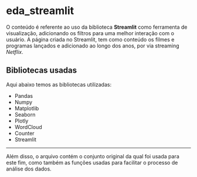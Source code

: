 # eda_streamlit

O conteúdo é referente ao uso da biblioteca **Streamlit** como ferramenta de visualização, adicionando os filtros para uma melhor interação com o usuário.
A página criada no Streamlit, tem como conteúdo os filmes e programas lançados e adicionado ao longo dos anos, por via streaming *Netflix*.

## Bibliotecas usadas
Aqui abaixo temos as bibliotecas utilizadas:
- Pandas
- Numpy
- Matplotlib
- Seaborn
- Plotly
- WordCloud
- Counter
- Streamlit
---
Além disso, o arquivo contém o conjunto original da qual foi usada para este fim, como também as funções usadas para facilitar o processo de análise dos dados.
 
